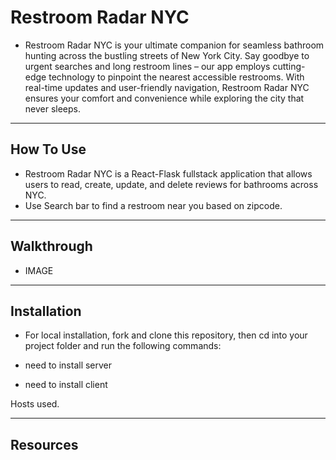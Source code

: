 # Restroom Radar NYC
- Restroom Radar NYC is your ultimate companion for seamless bathroom hunting across the bustling streets of New York City. Say goodbye to urgent searches and long restroom lines – our app employs cutting-edge technology to pinpoint the nearest accessible restrooms. With real-time updates and user-friendly navigation, Restroom Radar NYC ensures your comfort and convenience while exploring the city that never sleeps.

---

## How To Use

- Restroom Radar NYC is a React-Flask fullstack application that allows users to read, create, update, and delete reviews for bathrooms across NYC. 
- Use Search bar to find a restroom near you based on zipcode.

---

## Walkthrough

- IMAGE

---

## Installation

- For local installation, fork and clone this repository, then cd into your project folder and run the following commands:

- need to install server

- need to install client

Hosts used. 

---

## Resources
